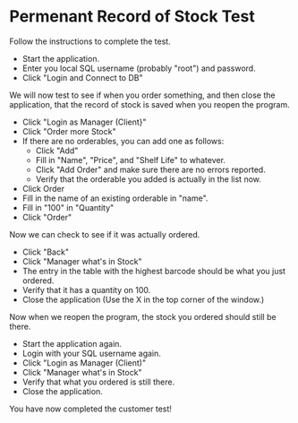 # Permenant Record of Stock Test

Follow the instructions to complete the test.

- Start the application.
- Enter you local SQL username (probably "root") and password.
- Click "Login and Connect to DB"

We will now test to see if when you order something, and then close the application,
that the record of stock is saved when you reopen the program.

- Click "Login as Manager (Client}"
- Click "Order more Stock"
- If there are no orderables, you can add one as follows:
  - Click "Add"
  - Fill in "Name", "Price", and "Shelf Life" to whatever.
  - Click "Add Order" and make sure there are no errors reported.
  - Verify that the orderable you added is actually in the list now.
- Click Order
- Fill in the name of an existing orderable in "name".
- Fill in "100" in "Quantity"
- Click "Order"

Now we can check to see if it was actually ordered.

- Click "Back"
- Click "Manager what's in Stock"
- The entry in the table with the highest barcode should be what you just ordered.
- Verify that it has a quantity on 100.
- Close the application (Use the X in the top corner of the window.)

Now when we reopen the program, the stock you ordered should still be there.

- Start the application again.
- Login with your SQL username again.
- Click "Login as Manager (Client)"
- Click "Manager what's in Stock"
- Verify that what you ordered is still there.
- Close the application.

You have now completed the customer test!
